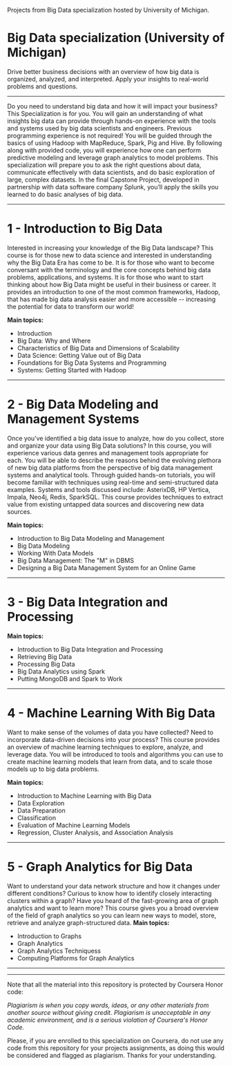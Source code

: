 Projects from Big Data specialization hosted by University of Michigan.

# Big Data specialization (University of Michigan)

Drive better business decisions with an overview of how big data is organized, analyzed, and interpreted. Apply your insights to real-world problems and questions.
*********

Do you need to understand big data and how it will impact your business? This Specialization is for you. You will gain an understanding of what insights big data can provide through hands-on experience with the tools and systems used by big data scientists and engineers. Previous programming experience is not required! You will be guided through the basics of using Hadoop with MapReduce, Spark, Pig and Hive. By following along with provided code, you will experience how one can perform predictive modeling and leverage graph analytics to model problems. This specialization will prepare you to ask the right questions about data, communicate effectively with data scientists, and do basic exploration of large, complex datasets. In the final Capstone Project, developed in partnership with data software company Splunk, you’ll apply the skills you learned to do basic analyses of big data.

_______________________________________________________________________________

# 1 - Introduction to Big Data
Interested in increasing your knowledge of the Big Data landscape?  This course is for those new to data science and interested in understanding why the Big Data Era has come to be.  It is for those who want to become conversant with the terminology and the core concepts behind big data problems, applications, and systems.  It is for those who want to start thinking about how Big Data might be useful in their business or career.  It provides an introduction to one of the most common frameworks, Hadoop, that has made big data analysis easier and more accessible -- increasing the potential for data to transform our world!

<b>Main topics:</b>
- Introduction
- Big Data: Why and Where
- Characteristics of Big Data and Dimensions of Scalability
- Data Science: Getting Value out of Big Data
- Foundations for Big Data Systems and Programming
- Systems: Getting Started with Hadoop

_______________________________________________________________________

# 2 - Big Data Modeling and Management Systems
Once you’ve identified a big data issue to analyze, how do you collect, store and organize your data using Big Data solutions?  In this course, you will experience various data genres and management tools appropriate for each.  You will be able to describe the reasons behind the evolving plethora of new big data platforms from the perspective of big data management systems and analytical tools.  Through guided hands-on tutorials, you will become familiar with techniques using real-time and semi-structured data examples.  Systems and tools discussed include: AsterixDB, HP Vertica, Impala, Neo4j, Redis, SparkSQL. This course provides techniques to extract value from existing untapped data sources and discovering new data sources.

<b>Main topics:</b>
- Introduction to Big Data Modeling and Management
- Big Data Modeling
- Working With Data Models
- Big Data Management: The "M" in DBMS
- Designing a Big Data Management System for an Online Game

_______________________________________________________________________________

# 3 - Big Data Integration and Processing

<b>Main topics:</b>
- Introduction to Big Data Integration and Processing
- Retrieving Big Data
- Processing Big Data
- Big Data Analytics using Spark
- Putting MongoDB and Spark to Work

_______________________________________________________________________________

# 4 - Machine Learning With Big Data
Want to make sense of the volumes of data you have collected?  Need to incorporate data-driven decisions into your process?  This course provides an overview of machine learning techniques to explore, analyze, and leverage data.  You will be introduced to tools and algorithms you can use to create machine learning models that learn from data, and to scale those models up to big data problems.

<b>Main topics:</b>
- Introduction to Machine Learning with Big Data
- Data Exploration
- Data Preparation
- Classification
- Evaluation of Machine Learning Models
- Regression, Cluster Analysis, and Association Analysis

_______________________________________________________________________________

# 5 - Graph Analytics for Big Data
Want to understand your data network structure and how it changes under different conditions? Curious to know how to identify closely interacting clusters within a graph? Have you heard of the fast-growing area of graph analytics and want to learn more? This course gives you a broad overview of the field of graph analytics so you can learn new ways to model, store, retrieve and analyze graph-structured data.
<b>Main topics:</b>
- Introduction to Graphs
- Graph Analytics
- Graph Analytics Techniquess
- Computing Platforms for Graph Analytics


_______________________________________________________________________________
_______________________________________________________________________________

Note that all the material into this repository is protected by Coursera Honor code:

<i>Plagiarism is when you copy words, ideas, or any other materials from another source without giving credit. Plagiarism is unacceptable in any academic environment, and is a serious violation of Coursera's Honor Code.</i>

Please, if you are enrolled to this specialization on Coursera, do not use any code from this repository for your projects assignments, as doing this would be considered and flagged as plagiarism. 
Thanks for your understanding.
